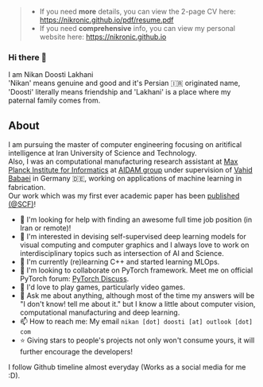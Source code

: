>* If you need **more** details, you can view the 2-page CV here: https://nikronic.github.io/pdf/resume.pdf
>* If you need **comprehensive** info, you can view my personal website here: https://nikronic.github.io

### Hi there 👋
I am Nikan Doosti Lakhani<br>
'Nikan' means genuine and good and it's Persian :iran: originated name, 'Doosti' literally means friendship and 'Lakhani' is a place where my paternal family comes from. 

## About
I am pursuing the master of computer engineering focusing on aritifical intelligence at Iran University of Science and Technology. <br>
Also, I was an computational manufacturing research assistant at [Max Planck Institute for Informatics](https://www.mpi-inf.mpg.de/home/) at [AIDAM group](http://aidam.mpi-inf.mpg.de/) under supervision of [Vahid Babaei](http://aidam.mpi-inf.mpg.de/?view=people_vahid) in Germany :de:, working on applications of machine learning in fabrication.<br> Our work which was my first ever academic paper has been [published (@SCF)](https://dl.acm.org/doi/abs/10.1145/3485114.3485124)!<br>

- 🔭 I'm looking for help with finding an awesome full time job position (in Iran or remote)!
- 🧐 I'm interested in devising self-supervised deep learning models for visual computing and computer graphics and I always love to work on interdisciplinary topics such as intersection of AI and Science.
- 🌱 I'm currently (re)learning C++ and started learning MLOps.
- 👯 I'm looking to collaborate on PyTorch framework. Meet me on official PyTorch forum: [PyTorch Discuss](https://discuss.pytorch.org/u/nikronic/summary).
- 💓 I'd love to play games, particularly video games.
- 💬 Ask me about anything, although most of the time my answers will be "I don't know! tell me about it." but I know a little about computer vision, computational manufacturing and deep learning.
- 📫 How to reach me: My email `nikan [dot] doosti [at] outlook [dot] com`
- ⭐ Giving stars to people's projects not only won't consume yours, it will further encourage the developers!

I follow Github timeline almost everyday (Works as a social media for me :D).
